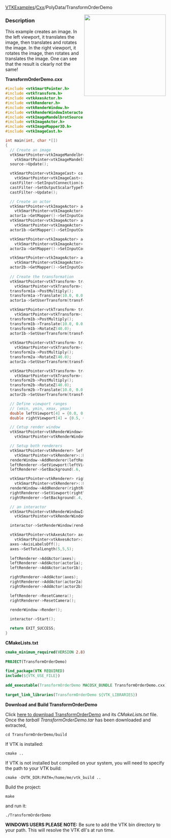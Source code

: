 [VTKExamples](/home/)/[Cxx](/Cxx)/PolyData/TransformOrderDemo

<img align="right" src="https://github.com/lorensen/VTKExamples/blob/gh-pages/Testing/Baseline/PolyData/TestTransformOrderDemo.png?raw=true" width="256" />

### Description
This example creates an image. In the left viewport, it translates the image, then translates and rotates the image. In the right viewport, it rotates the image, then rotates and translates the image. One can see that the result is clearly not the same!

**TransformOrderDemo.cxx**
```c++
#include <vtkSmartPointer.h>
#include <vtkTransform.h>
#include <vtkAxesActor.h>
#include <vtkRenderer.h>
#include <vtkRenderWindow.h>
#include <vtkRenderWindowInteractor.h>
#include <vtkImageMandelbrotSource.h>
#include <vtkImageActor.h>
#include <vtkImageMapper3D.h>
#include <vtkImageCast.h>

int main(int, char *[])
{
  // Create an image
  vtkSmartPointer<vtkImageMandelbrotSource> source =
    vtkSmartPointer<vtkImageMandelbrotSource>::New();
  source->Update();

  vtkSmartPointer<vtkImageCast> castFilter =
    vtkSmartPointer<vtkImageCast>::New();
  castFilter->SetInputConnection(source->GetOutputPort());
  castFilter->SetOutputScalarTypeToUnsignedChar();
  castFilter->Update();

  // Create an actor
  vtkSmartPointer<vtkImageActor> actor1a =
    vtkSmartPointer<vtkImageActor>::New();
  actor1a->GetMapper()->SetInputConnection(castFilter->GetOutputPort());
  vtkSmartPointer<vtkImageActor> actor1b =
    vtkSmartPointer<vtkImageActor>::New();
  actor1b->GetMapper()->SetInputConnection(castFilter->GetOutputPort());

  vtkSmartPointer<vtkImageActor> actor2a =
    vtkSmartPointer<vtkImageActor>::New();
  actor2a->GetMapper()->SetInputConnection(castFilter->GetOutputPort());

  vtkSmartPointer<vtkImageActor> actor2b =
    vtkSmartPointer<vtkImageActor>::New();
  actor2b->GetMapper()->SetInputConnection(castFilter->GetOutputPort());
  
  // Create the transformation
  vtkSmartPointer<vtkTransform> transform1a =
    vtkSmartPointer<vtkTransform>::New();
  transform1a->PostMultiply();
  transform1a->Translate(10.0, 0.0, 0.0);
  actor1a->SetUserTransform(transform1a);

  vtkSmartPointer<vtkTransform> transform1b =
    vtkSmartPointer<vtkTransform>::New();
  transform1b->PostMultiply();
  transform1b->Translate(10.0, 0.0, 0.0);
  transform1b->RotateZ(40.0);
  actor1b->SetUserTransform(transform1b);
  
  vtkSmartPointer<vtkTransform> transform2a =
    vtkSmartPointer<vtkTransform>::New();
  transform2a->PostMultiply();
  transform2a->RotateZ(40.0);
  actor2a->SetUserTransform(transform2a);

  vtkSmartPointer<vtkTransform> transform2b =
    vtkSmartPointer<vtkTransform>::New();
  transform2b->PostMultiply();
  transform2b->RotateZ(40.0);
  transform2b->Translate(10.0, 0.0, 0.0);
  actor2b->SetUserTransform(transform2b);

  // Define viewport ranges
  // (xmin, ymin, xmax, ymax)
  double leftViewport[4] = {0.0, 0.0, 0.5, 1.0};
  double rightViewport[4] = {0.5, 0.0, 1.0, 1.0};

  // Cetup render window
  vtkSmartPointer<vtkRenderWindow> renderWindow =
    vtkSmartPointer<vtkRenderWindow>::New();

  // Setup both renderers
  vtkSmartPointer<vtkRenderer> leftRenderer =
    vtkSmartPointer<vtkRenderer>::New();
  renderWindow->AddRenderer(leftRenderer);
  leftRenderer->SetViewport(leftViewport);
  leftRenderer->SetBackground(.6, .5, .4);

  vtkSmartPointer<vtkRenderer> rightRenderer =
    vtkSmartPointer<vtkRenderer>::New();
  renderWindow->AddRenderer(rightRenderer);
  rightRenderer->SetViewport(rightViewport);
  rightRenderer->SetBackground(.4, .5, .6);  

  // an interactor
  vtkSmartPointer<vtkRenderWindowInteractor> interactor =
    vtkSmartPointer<vtkRenderWindowInteractor>::New();

  interactor->SetRenderWindow(renderWindow);

  vtkSmartPointer<vtkAxesActor> axes =
    vtkSmartPointer<vtkAxesActor>::New();
  axes->AxisLabelsOff();
  axes->SetTotalLength(5,5,5);
  
  leftRenderer->AddActor(axes);
  leftRenderer->AddActor(actor1a);
  leftRenderer->AddActor(actor1b);

  rightRenderer->AddActor(axes);
  rightRenderer->AddActor(actor2a);
  rightRenderer->AddActor(actor2b);

  leftRenderer->ResetCamera();
  rightRenderer->ResetCamera();
  
  renderWindow->Render();

  interactor->Start();

  return EXIT_SUCCESS;
}
```
**CMakeLists.txt**
```cmake
cmake_minimum_required(VERSION 2.8)
 
PROJECT(TransformOrderDemo)
 
find_package(VTK REQUIRED)
include(${VTK_USE_FILE})
 
add_executable(TransformOrderDemo MACOSX_BUNDLE TransformOrderDemo.cxx)
 
target_link_libraries(TransformOrderDemo ${VTK_LIBRARIES})
```

**Download and Build TransformOrderDemo**

Click [here to download TransformOrderDemo](https://github.com/lorensen/VTKWikiExamplesTarballs/raw/master/TransformOrderDemo.tar) and its *CMakeLists.txt* file.
Once the *tarball TransformOrderDemo.tar* has been downloaded and extracted,
```
cd TransformOrderDemo/build 
```
If VTK is installed:
```
cmake ..
```
If VTK is not installed but compiled on your system, you will need to specify the path to your VTK build:
```
cmake -DVTK_DIR:PATH=/home/me/vtk_build ..
```
Build the project:
```
make
```
and run it:
```
./TransformOrderDemo
```
**WINDOWS USERS PLEASE NOTE:** Be sure to add the VTK bin directory to your path. This will resolve the VTK dll's at run time.

